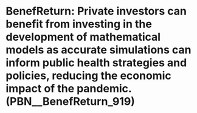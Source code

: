 # BenefReturn: __Private investors can benefit from investing in the development of mathematical models as accurate simulations can inform public health strategies and policies, reducing the economic impact of the pandemic.__ (PBN__BenefReturn_919)

